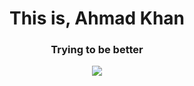 <h1 align="center">This is, Ahmad Khan</h1>
<h3 align="center">Trying to be better</h3>

<p align="center"
<a
- I’m currently studying **Computer Engineering**
- Interested in **GNU/Linux, AOSP**
- Can contact me at, **github.ahmadkhan@gmail.com**
</a>
</p>
  

<p align="center">
  <a **Tech Stack**:-
    href="https://skillicons.dev">
    <img src="https://skillicons.dev/icons?i=arch,cpp,git,github,html,java,linux,mysql,python" />
  </a>
</p>
